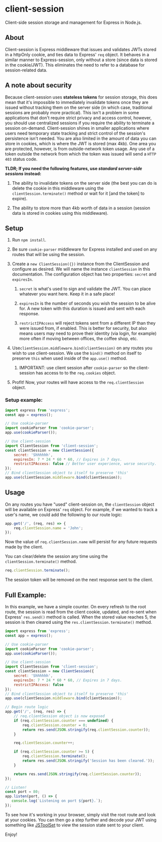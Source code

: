 # client-session

Client-side session storage and management for Express in Node.js.

## About

Client-session is Express middleware that issues and validates JWTs stored in a httpOnly cookie, and ties data to Express' `req` object. It behaves in a similar manner to Express-session, only without a store (since data is stored in the cookie/JWT). This eliminates the need to refer to a database for session-related data.

## A note about security

Because client-session uses **stateless tokens** for session storage, this does mean that it's impossible to immediately invalidate tokens once they are issued without tracking them on the server side (in which case, traditional sessions are probably more practical). This isn't a problem in some applications that don't require strict privacy and access control, however, you should use centralized sessions if you require the ability to terminate a session on-demand. Client-session shines in smaller applications where users need temporary state tracking and strict control of the session's persistence isn't needed. You are also limited in the amount of data you can store in cookies, which is where the JWT is stored (max 4kb). One area you are protected, however, is from outside-network token usage. Any use of a token outside the network from which the token was issued will send a `HTTP 403` status code.

**TLDR; If you need the following features, use *standard server-side sessions* instead:**

1. The ability to invalidate tokens on the server side (the best you can do is delete the cookie in this middleware using the `clientSession.terminate()` method or wait for it [and the token] to expire).

2. The ability to store more than 4kb worth of data in a session (session data is stored in cookies using this middleware).

## Setup

1. Run `npm install`.

2. Be sure `cookie-parser` middleware for Express installed and used on any routes that will be using the session.

3. Create a `new ClientSession({})` instance from the ClientSession and configure as desired. We will name the instance `clientSession` in this documentation. The configuration object has two properties: `secret` and `expiresIn`.
   
   1. `secret` is what's used to sign and validate the JWT. You can place whatever you want here. Keep it in a safe place!
   
   2. `expiresIn` is the number of seconds you wish the session to be alive for. A new token with this duration is issued and sent with each response.
   
   3. `restrictIPAccess` will reject tokens sent from a different IP than they were issued from, if enabled. This is better for security, but also means users may need to prove their identity (via login, for example) more often if moving between offices, the coffee shop, etc.

4. Use`clientSession.middleware.bind(clientSession)` on any routes you wish to use client-session. We use the `bind()` method on itself to preserve `this` when used inside of the `app.use()` method.
   
   1. IMPORTANT: use client session after `cookie-parser` so the client-session has access to to the `req.cookies` object.

5. Profit! Now, your routes will have access to the `req.clientSession` object.

### Setup example:

```javascript
import express from 'express';
const app = express();

// Use cookie-parser
import cookieParser from 'cookie-parser';
app.use(cookieParser());

// Use client-session
import ClientSession from 'client-session';
const clientSession = new ClientSession({
    secret: 'Shhhhhh',
    expiresIn: 7 * 24 * 60 * 60, // Expires in 7 days.
    restrictIPAccess: false // Better user experience, worse security.
});
// Bind clientSession object to itself to preserve 'this'
app.use(clientSession.middleware.bind(clientSession));
```

## Usage

On any routes you have "used" client-session on, the `clientSession` object will be available on Express' `req` object. For example, if we wanted to track a user's name, we could add the following to our route logic:

```javascript
app.get('/', (req, res) => {
    req.clientSession.name = 'John'; 
});
```

Now the value of `req.clientSession.name` will persist for any future requests made by the client.

You can clear/delete the session any time using the `clientSession.terminate()` method.

```javascript
req.clientSession.terminate();
```

The session token will be removed on the next response sent to the client.

## Full Example:

In this example, we have a simple counter. On every refresh to the root route, the session is read from the client cookie, updated, and re-sent when Express' `res.send()` method is called. When the stored value reaches 5, the session is then cleared using the `res.clientSession.terminate()` method.

```javascript
import express from 'express';
const app = express();

// Use cookie-parser
import cookieParser from 'cookie-parser';
app.use(cookieParser());

// Use client-session
import ClientSession from 'client-session';
const clientSession = new ClientSession({
    secret: 'Shhhhhh',
    expiresIn: 7 * 24 * 60 * 60, // Expires in 7 days.
    restrictIPAccess: false
});
// Bind clientSession object to itself to preserve 'this'
app.use(clientSession.middleware.bind(clientSession));

// Begin route logic
app.get('/', (req, res) => {
    // req.clientSession object is now exposed
    if (req.clientSession.counter === undefined) {
        req.clientSession.counter = 0;
        return res.send(JSON.stringify(req.clientSession.counter));
    }

    req.clientSession.counter++;

    if (req.clientSession.counter >= 5) {
        req.clientSession.terminate();
        return res.send(JSON.stringify('Session has been cleared.'));
    }

    return res.send(JSON.stringify(req.clientSession.counter));
});

// Listen!
const port = 80;
app.listen(port, () => {
   console.log(`Listening on port ${port}.`); 
});
```

To see how it's working in your browser, simply visit the root route and look at your cookies. You can then go a step further and decode your JWT using something like [JSToolSet](https://www.jstoolset.com/jwt) to view the session state sent to your client.

Enjoy!
